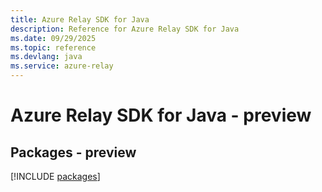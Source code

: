 ```yaml
---
title: Azure Relay SDK for Java
description: Reference for Azure Relay SDK for Java
ms.date: 09/29/2025
ms.topic: reference
ms.devlang: java
ms.service: azure-relay
---
```

# Azure Relay SDK for Java - preview
## Packages - preview
[!INCLUDE [packages](relay-index.md)]